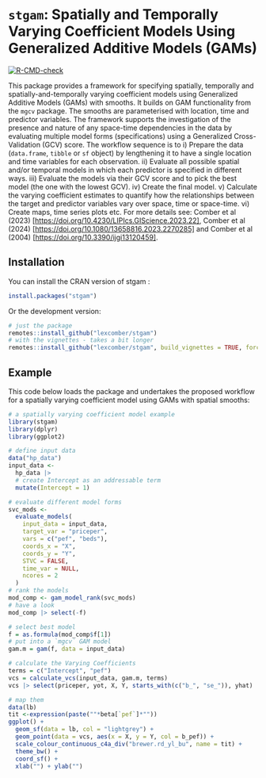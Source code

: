 

# `stgam`: Spatially and Temporally Varying Coefficient Models Using Generalized Additive Models (GAMs)

<!-- badges: start -->
[![R-CMD-check](https://github.com/lexcomber/stgam/actions/workflows/R-CMD-check.yaml/badge.svg)](https://github.com/lexcomber/stgam/actions/workflows/R-CMD-check.yaml)
<!-- badges: end -->

This package provides a framework for specifying spatially, temporally and spatially-and-temporally varying coefficient models using Generalized Additive Models (GAMs) with smooths. It builds on GAM functionality from the `mgcv` package. The smooths are parameterised with location, time and predictor variables. The framework supports the investigation of the presence and nature of any space-time dependencies in the data by evaluating multiple model forms (specifications) using a Generalized Cross-Validation (GCV) score. The workflow sequence is to i) Prepare the data (`data.frame`, `tibble` or `sf` object) by lengthening it to have a single location and time variables for each observation. ii) Evaluate all possible spatial and/or temporal models in which each predictor is specified in different ways. iii) Evaluate the models via their GCV score and to pick the best model (the one with the lowest GCV). iv) Create the final model. v) Calculate the varying coefficient estimates to quantify how the relationships between the target and predictor variables vary over space, time or space-time. vi) Create maps, time series plots etc. For more details see: Comber et al (2023) [https://doi.org/10.4230/LIPIcs.GIScience.2023.22], Comber et al (2024) [https://doi.org/10.1080/13658816.2023.2270285]  and Comber et al (2004) [https://doi.org/10.3390/ijgi13120459].


## Installation

You can install the CRAN version of stgam :
``` r
install.packages("stgam")
```
Or the development version:
``` r
# just the package
remotes::install_github("lexcomber/stgam")
# with the vignettes - takes a bit longer
remotes::install_github("lexcomber/stgam", build_vignettes = TRUE, force = T)
```

## Example

This code below loads the package and undertakes the proposed workflow for a spatially varying coefficient model using GAMs with spatial smooths:

``` r
# a spatially varying coefficient model example
library(stgam)
library(dplyr)
library(ggplot2)

# define input data
data("hp_data")
input_data <-
  hp_data |>
  # create Intercept as an addressable term
  mutate(Intercept = 1)

# evaluate different model forms
svc_mods <-
  evaluate_models(
    input_data = input_data,
    target_var = "priceper",
    vars = c("pef", "beds"),
    coords_x = "X",
    coords_y = "Y",
    STVC = FALSE,
    time_var = NULL,
    ncores = 2
  )
# rank the models
mod_comp <- gam_model_rank(svc_mods)
# have a look
mod_comp |> select(-f)

# select best model
f = as.formula(mod_comp$f[1])
# put into a `mgcv` GAM model
gam.m = gam(f, data = input_data)

# calculate the Varying Coefficients
terms = c("Intercept", "pef")
vcs = calculate_vcs(input_data, gam.m, terms)
vcs |> select(priceper, yot, X, Y, starts_with(c("b_", "se_")), yhat)

# map them
data(lb)
tit <-expression(paste(""*beta[`pef`]*"")) 
ggplot() + 
  geom_sf(data = lb, col = "lightgrey") +
  geom_point(data = vcs, aes(x = X, y = Y, col = b_pef)) + 
  scale_colour_continuous_c4a_div("brewer.rd_yl_bu", name = tit) +
  theme_bw() +
  coord_sf() +
  xlab("") + ylab("")

```
